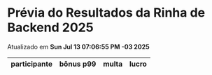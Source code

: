 # Prévia do Resultados da Rinha de Backend 2025
Atualizado em **Sun Jul 13 07:06:55 PM -03 2025**


| participante | bônus p99 | multa | lucro |
| -- | -- | -- | -- |

